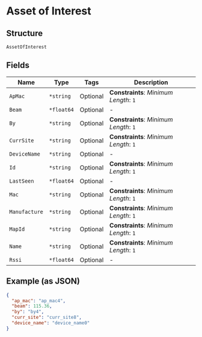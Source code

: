 
# Asset of Interest

## Structure

`AssetOfInterest`

## Fields

| Name | Type | Tags | Description |
|  --- | --- | --- | --- |
| `ApMac` | `*string` | Optional | **Constraints**: *Minimum Length*: `1` |
| `Beam` | `*float64` | Optional | - |
| `By` | `*string` | Optional | **Constraints**: *Minimum Length*: `1` |
| `CurrSite` | `*string` | Optional | **Constraints**: *Minimum Length*: `1` |
| `DeviceName` | `*string` | Optional | - |
| `Id` | `*string` | Optional | **Constraints**: *Minimum Length*: `1` |
| `LastSeen` | `*float64` | Optional | - |
| `Mac` | `*string` | Optional | **Constraints**: *Minimum Length*: `1` |
| `Manufacture` | `*string` | Optional | **Constraints**: *Minimum Length*: `1` |
| `MapId` | `*string` | Optional | **Constraints**: *Minimum Length*: `1` |
| `Name` | `*string` | Optional | **Constraints**: *Minimum Length*: `1` |
| `Rssi` | `*float64` | Optional | - |

## Example (as JSON)

```json
{
  "ap_mac": "ap_mac4",
  "beam": 115.36,
  "by": "by4",
  "curr_site": "curr_site8",
  "device_name": "device_name0"
}
```

